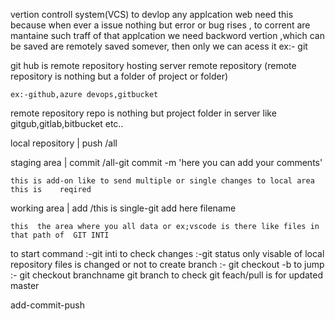 vertion controll system(VCS)
	to devlop any applcation web need this because when ever a issue nothing but error or bug rises , to corrent are mantaine such traff of that applcation we need backword 	vertion ,which can be saved are remotely saved somever, then only we can acess it 
	ex:- git 

git hub is remote repository hosting server
	remote repository (remote repository is nothing but a folder of project or folder) 

	ex:-github,azure devops,gitbucket






remote repository
	repo is nothing but project folder in server like gitgub,gitlab,bitbucket etc..



local repository | push /all

		



staging area | commit /all-git commit -m 'here you can add your comments'

	this is add-on like to send multiple or single changes to local area this is 	reqired
  


working area | add /this is single-git add here filename

	this  the area where you all data or ex;vscode is there like files in that path of 	GIT INTI


to start command :-git inti
to check changes :-git status                         only visable of local repository files is changed or not 
to create branch :- git checkout -b
to jump          :- git checkout branchname
		    git branch to check
 		git feach/pull is for updated master 

add-commit-push

